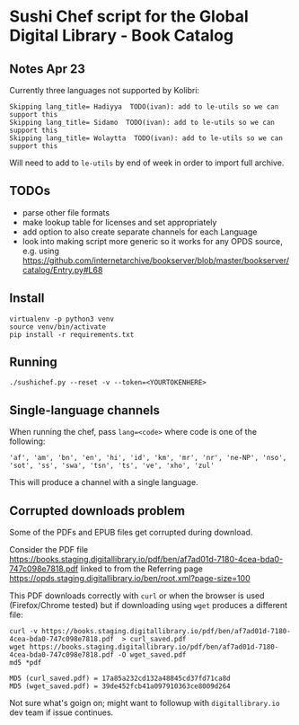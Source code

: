 Sushi Chef script for the Global Digital Library - Book Catalog
===============================================================


Notes Apr 23
------------

Currently three languages not supported by Kolibri:

    Skipping lang_title= Hadiyya  TODO(ivan): add to le-utils so we can support this
    Skipping lang_title= Sidamo  TODO(ivan): add to le-utils so we can support this
    Skipping lang_title= Wolaytta  TODO(ivan): add to le-utils so we can support this

Will need to add to `le-utils` by end of week in order to import full archive.




TODOs
-----
  - parse other file formats
  - make lookup table for licenses and set appropriately
  - add option to also create separate channels for each Language
  - look into making script more generic so it works for any OPDS source, e.g.
    using https://github.com/internetarchive/bookserver/blob/master/bookserver/catalog/Entry.py#L68




Install
-------

    virtualenv -p python3 venv
    source venv/bin/activate
    pip install -r requirements.txt



Running
-------

    ./sushichef.py --reset -v --token=<YOURTOKENHERE>




Single-language channels
------------------------
When running the chef, pass `lang=<code>` where code is one of the following:

    'af', 'am', 'bn', 'en', 'hi', 'id', 'km', 'mr', 'nr', 'ne-NP', 'nso',
    'sot', 'ss', 'swa', 'tsn', 'ts', 've', 'xho', 'zul'

This will produce a channel with a single language.





Corrupted downloads problem
---------------------------
Some of the PDFs and EPUB files get corrupted during download.

Consider the PDF file
https://books.staging.digitallibrary.io/pdf/ben/af7ad01d-7180-4cea-bda0-747c098e7818.pdf
linked to from the Referring page https://opds.staging.digitallibrary.io/ben/root.xml?page-size=100


This PDF downloads correctly with `curl` or when the browser is used (Firefox/Chrome tested)
but if downloading using  `wget` produces a different file:

    curl -v https://books.staging.digitallibrary.io/pdf/ben/af7ad01d-7180-4cea-bda0-747c098e7818.pdf  > curl_saved.pdf
    wget https://books.staging.digitallibrary.io/pdf/ben/af7ad01d-7180-4cea-bda0-747c098e7818.pdf -O wget_saved.pdf
    md5 *pdf

    MD5 (curl_saved.pdf) = 17a85a232cd132a48845cd37fd71ca8d
    MD5 (wget_saved.pdf) = 39de452fcb41a097910363ce8009d264

Not sure what's goign on; might want to followup with `digitallibrary.io` dev team if issue continues.
